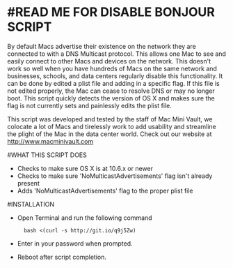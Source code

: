 #READ ME FOR DISABLE BONJOUR SCRIPT
===========

By default Macs advertise their existence on the network they are connected to with a DNS Multicast protocol.  This allows one Mac to see and easily connect to other Macs and devices on the network.  This doesn't work so well when you have hundreds of Macs on the same network and businesses, schools, and data centers regularly disable this functionality.  It can be done by edited a plist file and adding in a specific flag.  If this file is not edited properly, the Mac can cease to resolve DNS or may no longer boot.  This script quickly detects the version of OS X and makes sure the flag is not currently sets and painlessly edits the plist file.

This script was developed and tested by the staff of Mac Mini Vault, we colocate a lot of Macs and tirelessly work to add usability and streamline the plight of the Mac in the data center world.  Check out our website at http://www.macminivault.com

#WHAT THIS SCRIPT DOES
+ Checks to make sure OS X is at 10.6.x or newer
+ Checks to make sure 'NoMulticastAdvertisements' flag isn't already present
+ Adds 'NoMulticastAdvertisements' flag to the proper plist file

#INSTALLATION

+ Open Terminal and run the following command

        bash <(curl -s http://git.io/q9j5Zw)

+ Enter in your password when prompted.
+ Reboot after script completion.
